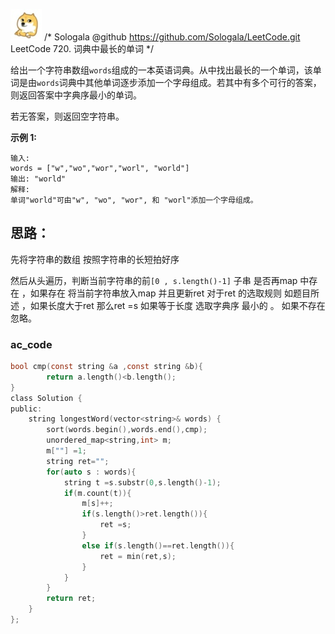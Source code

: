 ![](https://github.com/Sologala/SomeThings/blob/master/face.jpg?raw=true)
/*
    Sologala   @github    https://github.com/Sologala/LeetCode.git
    LeetCode   720. 词典中最长的单词
*/

给出一个字符串数组`words`组成的一本英语词典。从中找出最长的一个单词，该单词是由`words`词典中其他单词逐步添加一个字母组成。若其中有多个可行的答案，则返回答案中字典序最小的单词。

若无答案，则返回空字符串。

**示例 1:**

```
输入: 
words = ["w","wo","wor","worl", "world"]
输出: "world"
解释: 
单词"world"可由"w", "wo", "wor", 和 "worl"添加一个字母组成。
```

## **思路：**

先将字符串的数组 按照字符串的长短拍好序

然后从头遍历，判断当前字符串的前`[0 , s.length()-1]` 子串 是否再map 中存在 ，如果存在 将当前字符串放入map 并且更新ret 对于ret 的选取规则 如题目所述 ，如果长度大于ret  那么ret =s 如果等于长度 选取字典序 最小的 。 如果不存在忽略。 

### **ac_code**

```c
bool cmp(const string &a ,const string &b){
        return a.length()<b.length();
}
class Solution {
public:
    string longestWord(vector<string>& words) {
        sort(words.begin(),words.end(),cmp);
        unordered_map<string,int> m;
        m[""] =1;
        string ret="";
        for(auto s : words){
            string t =s.substr(0,s.length()-1);
            if(m.count(t)){
                m[s]++;
                if(s.length()>ret.length()){
                    ret =s;
                }
                else if(s.length()==ret.length()){
                    ret = min(ret,s);
                }
            }
        }
        return ret;
    }
};
```